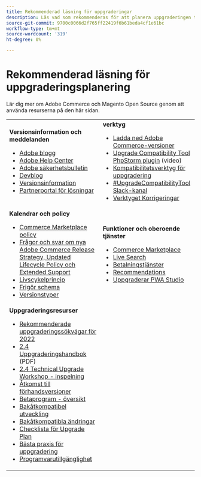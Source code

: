 ```yaml
---
title: Rekommenderad läsning för uppgraderingar
description: Läs vad som rekommenderas för att planera uppgraderingen till Adobe Commerce eller Magento Open Source.
source-git-commit: 9700c0066d2f765ff22419f6b61beda4cf1e61bc
workflow-type: tm+mt
source-wordcount: '319'
ht-degree: 0%

---
```



# Rekommenderad läsning för uppgraderingsplanering

Lär dig mer om Adobe Commerce och Magento Open Source genom att använda resurserna på den här sidan.

<table>
  <tbody>
    <tr>
      <td><strong>Versionsinformation och meddelanden</strong>
        <ul>
            <li><a href="https://blog.adobe.com/">Adobe blogg</a></li>
            <li><a href="https://support.magento.com/hc/en-us">Adobe Help Center</a></li>
            <li><a href="https://helpx.adobe.com/security/products/magento/apsb22-12.html">Adobe säkerhetsbulletin</a></li>
            <li><a href="https://community.magento.com/t5/Magento-DevBlog/bg-p/devblog">Devblog</a></li>
            <li><a href="https://devdocs.magento.com/guides/v2.4/release-notes/bk-release-notes.html">Versionsinformation</a></li>
            <li><a href="https://solutionpartners.adobe.com/solution-partners.html">Partnerportal för lösningar</a></li>
          </ul>
        </td>
      <td><strong>verktyg</strong>
        <ul>
            <li><a href="https://magento.com/tech-resources/downloads">Ladda ned Adobe Commerce-versioner</li>
            <li><a href="https://experienceleague.adobe.com/docs/commerce-learn/tutorials/uct-phpstorm.html?lang=en">Upgrade Compatibility Tool PhpStorm plugin</a> (video)</li>
            <li><a href="https://experienceleague.adobe.com/docs/commerce-operations/upgrade-guide/upgrade-compatibility-tool/overview.html?lang=en">Kompatibilitetsverktyg för uppgradering</a></li>
            <li><a href="https://magentocommeng.slack.com/archives/C019Y143U9F">#UpgradeCompatibilityTool Slack-kanal</a></li>
            <li><a href="https://devdocs.magento.com/quality-patches/usage.html">Verktyget Korrigeringar</a></li>
          </ul>
      </td>
    </tr>
    <tr>
      <td><strong>Kalendrar och policy</strong>
        <ul>
            <li><a href="https://marketplacesupport.magento.com/hc/en-us/articles/4413722432653">Commerce Marketplace policy</a></li>
            <li><a href="https://support.magento.com/hc/en-us/articles/4409421516301-FAQ-for-New-Adobe-Commerce-Release-Strategy-and-Updated-Lifecycle-Policy">Frågor och svar om nya Adobe Commerce Release Strategy, Updated Lifecycle Policy och Extended Support</a></li>
            <li><a href="https://www.adobe.com/content/dam/cc/en/legal/terms/enterprise/pdfs/Adobe-Commerce-Software-Lifecycle-Policy.pdf">Livscykelprincip</a></li>
            <li><a href="https://devdocs.magento.com/release/">Frigör schema</a></li>
            <li><a href="https://devdocs.magento.com/release/policy/">Versionstyper</a></li>
          </ul>
        </td>
      <td><strong>Funktioner och oberoende tjänster</strong>
        <ul>
            <li><a href="https://marketplace.magento.com/">Commerce Marketplace</a></li>
            <li><a href="https://marketplace.magento.com/magento-live-search.html">Live Search</a></li>
            <li><a href="https://marketplace.magento.com/magento-payment-services.html">Betalningstjänster</a></li>
            <li><a href="https://marketplace.magento.com/magento-product-recommendations.html">Recommendations</a></li>
            <li><a href="https://developer.adobe.com/commerce/pwa-studio/guides/upgrading-versions">Uppgraderar PWA Studio</a></li>
          </ul>
      </td>
    </tr>
    <tr>
      <td><strong>Uppgraderingsresurser</strong>
        <ul>
             <li><a href="https://experienceleague.adobe.com/docs/commerce-operations/upgrade-guide/resources/recommended-upgrade-paths-2022.html?lang=en">Rekommenderade uppgraderingssökvägar för 2022</a></li>
            <li><a href="https://experienceleague.adobe.com/docs/commerce-operations/assets/adobe-commerce-2-4-upgrade-guide.pdf">2.4 Uppgraderingshandbok</a> (PDF)</li>
            <li><a href="https://experienceleague.adobe.com/docs/commerce-learn/tutorials/upgrade-workshop.html?lang=en">2.4 Technical Upgrade Workshop - inspelning</a></li>
            <li><a href="https://support.magento.com/hc/en-us/articles/360034120932">Åtkomst till förhandsversioner</a></li>
            <li><a href="https://devdocs.magento.com/release/beta-program.html">Betaprogram - översikt</a></li>
            <li><a href="https://devdocs.magento.com/contributor-guide/backward-compatible-development/index.html">Bakåtkompatibel utveckling</a></li>
            <li><a href="https://devdocs.magento.com/guides/v2.4/release-notes/backward-incompatible-changes/index.html">Bakåtkompatibla ändringar</a></li>
            <li><a href="https://support.magento.com/hc/en-us/articles/360057968951-Upgrade-plan-checklist-for-Adobe-Commerce">Checklista för Upgrade Plan</a></li>
            <li><a href="https://experienceleague.adobe.com/docs/commerce-operations/upgrade-guide/prepare/best-practices.html?lang=en">Bästa praxis för uppgradering</a></li>
            <li><a href="https://devdocs.magento.com/release/availability.html">Programvarutillgänglighet</a></li>
          </ul>
      </td>
      <td></td>
    </tr>
  </tbody>
</table>